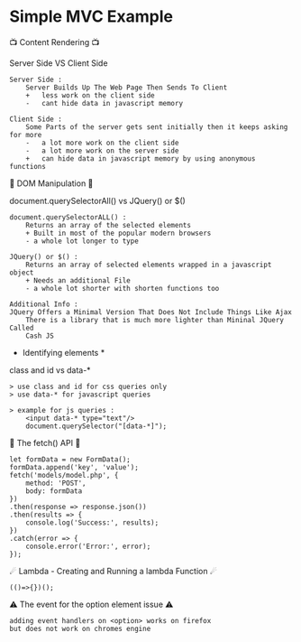 # Simple MVC Example

📺 Content Rendering 📺

Server Side 
    VS 
Client Side

    Server Side :
        Server Builds Up The Web Page Then Sends To Client
        +   less work on the client side
        -   cant hide data in javascript memory

    Client Side :
        Some Parts of the server gets sent initially then it keeps asking for more
        -   a lot more work on the client side
        -   a lot more work on the server side
        +   can hide data in javascript memory by using anonymous functions


🤏 DOM Manipulation 🤏

document.querySelectorAll()
    vs
JQuery() or $()

    document.querySelectorALL() :
        Returns an array of the selected elements
        + Built in most of the popular modern browsers
        - a whole lot longer to type

    JQuery() or $() :
        Returns an array of selected elements wrapped in a javascript object
        + Needs an additional File
        - a whole lot shorter with shorten functions too

    Additional Info : 
	JQuery Offers a Minimal Version That Does Not Include Things Like Ajax
        There is a library that is much more lighter than Mininal JQuery Called
        Cash JS
	

* Identifying elements *

class and id vs data-*

	> use class and id for css queries only
	> use data-* for javascript queries
	
	> example for js queries :
   		<input data-* type="text"/>
	    document.querySelector("[data-*]");	

🚌 The fetch() API 🚌

    let formData = new FormData();
	formData.append('key', 'value');
    fetch('models/model.php', {
        method: 'POST',
        body: formData
    })
    .then(response => response.json())
    .then(results => {
        console.log('Success:', results);
    })
    .catch(error => {
        console.error('Error:', error);
    });

☄ Lambda - Creating and Running a lambda Function ☄

	(()=>{})();

⚠ The event for the option element issue ⚠

    adding event handlers on <option> works on firefox
    but does not work on chromes engine
